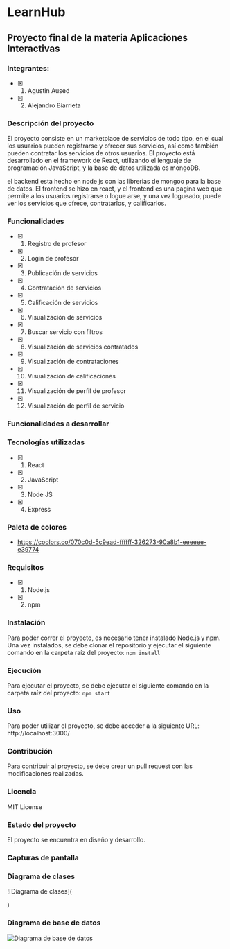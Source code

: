 # LearnHub

## Proyecto final de la materia Aplicaciones Interactivas 
### Integrantes:
- [x] 1. Agustin Aused
- [x] 2. Alejandro Biarrieta 

### Descripción del proyecto
El proyecto consiste en un marketplace de servicios de todo tipo, en el cual los usuarios pueden registrarse y ofrecer sus servicios, así como también pueden contratar los servicios de otros usuarios. El proyecto está desarrollado en el framework de React, utilizando el lenguaje de programación JavaScript, y la base de datos utilizada es mongoDB.

el backend esta hecho en node js con las librerias de mongoo para la base de datos.
El frontend se hizo en react, y el frontend es una pagina web que permite a los usuarios registrarse o logue
arse, y una vez logueado, puede ver los servicios que ofrece, contratarlos, y calificarlos.


### Funcionalidades
- [x] 1. Registro de profesor
- [x] 2. Login de profesor
- [x] 3. Publicación de servicios
- [x] 4. Contratación de servicios
- [x] 5. Calificación de servicios
- [x] 6. Visualización de servicios
- [x] 7. Buscar servicio con filtros
- [x] 8. Visualización de servicios contratados
- [x] 9. Visualización de contrataciones
- [x] 10. Visualización de calificaciones
- [x] 11. Visualización de perfil de profesor
- [x] 12. Visualización de perfil de servicio


### Funcionalidades a desarrollar


### Tecnologías utilizadas
- [x] 1. React
- [x] 2. JavaScript 
- [x] 3. Node JS
- [x] 4. Express

### Paleta de colores
- https://coolors.co/070c0d-5c9ead-ffffff-326273-90a8b1-eeeeee-e39774

### Requisitos
- [x] 1. Node.js
- [x] 2. npm

### Instalación
Para poder correr el proyecto, es necesario tener instalado Node.js y npm. Una vez instalados, se debe clonar el repositorio y ejecutar el siguiente comando en la carpeta raíz del proyecto:
``` npm install ```

### Ejecución   
Para ejecutar el proyecto, se debe ejecutar el siguiente comando en la carpeta raíz del proyecto:
``` npm start ```

### Uso
Para poder utilizar el proyecto, se debe acceder a la siguiente URL: http://localhost:3000/

### Contribución
Para contribuir al proyecto, se debe crear un pull request con las modificaciones realizadas.

### Licencia
MIT License

### Estado del proyecto
El proyecto se encuentra en diseño y desarrollo.

### Capturas de pantalla

### Diagrama de clases
![Diagrama de clases](
    
)

### Diagrama de base de datos
![Diagrama de base de datos](
)



